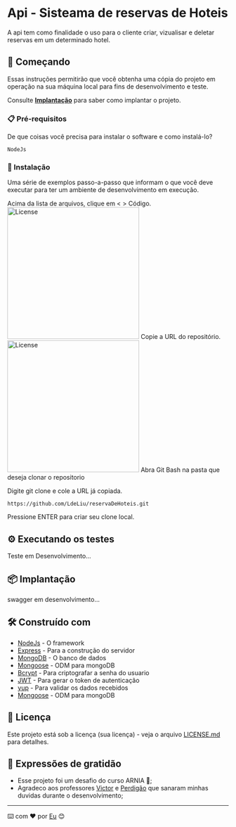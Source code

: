 # Api - Sisteama de reservas de Hoteis

A api tem como finalidade o uso para o cliente criar, vizualisar e deletar reservas em um determinado hotel. 

## 🚀 Começando

Essas instruções permitirão que você obtenha uma cópia do projeto em operação na sua máquina local para fins de desenvolvimento e teste.

Consulte **[Implantação](#-implanta%C3%A7%C3%A3o)** para saber como implantar o projeto.

### 📋 Pré-requisitos

De que coisas você precisa para instalar o software e como instalá-lo?

```
NodeJs
```

### 🔧 Instalação

Uma série de exemplos passo-a-passo que informam o que você deve executar para ter um ambiente de desenvolvimento em execução.

Acima da lista de arquivos, clique em < > Código.
<img alt="License" width="300px" src="https://docs.github.com/assets/cb-32892/mw-1440/images/help/repository/code-button.webp">
Copie a URL do repositório.
<img alt="License" width="300px" src="https://docs.github.com/assets/cb-45942/mw-1440/images/help/repository/https-url-clone-cli.webp">
Abra Git Bash na pasta que deseja clonar o repositorio

Digite git clone e cole a URL já copiada.
```
https://github.com/LdeLiu/reservaDeHoteis.git
```
Pressione ENTER para criar seu clone local.


## ⚙️ Executando os testes

Teste em Desenvolvimento...

## 📦 Implantação

swagger em desenvolvimento...

## 🛠️ Construído com

* [NodeJs](https://nodejs.org/pt-br/docs) - O framework
* [Express](https://expressjs.com/pt-br/guide/routing.html) - Para a construção do servidor
* [MongoDB](https://www.mongodb.com/docs/) - O banco de dados
* [Mongoose](https://mongoosejs.com/docs/guide.html) - ODM para mongoDB
* [Bcrypt](https://www.npmjs.com/package/bcrypt) - Para criptografar a senha do usuario
* [JWT](https://jwt.io/introduction) - Para gerar o token de autenticação
* [yup](https://www.npmjs.com/package/yup) - Para validar os dados recebidos
* [Mongoose](https://mongoosejs.com/docs/guide.html) - ODM para mongoDB

## 📄 Licença

Este projeto está sob a licença (sua licença) - veja o arquivo [LICENSE.md](https://github.com/usuario/projeto/licenca) para detalhes.

## 🎁 Expressões de gratidão

* Esse projeto foi um desafio do curso ARNIA 📢;
* Agradeco aos professores [Victor](https://github.com/sudo-victor) e [Perdigão](https://github.com/Lucas-Perdigao) que sanaram minhas duvidas durante o desenvolvimento;


---
⌨️ com ❤️ por [Eu](https://github.com/LdeLiu) 😊
